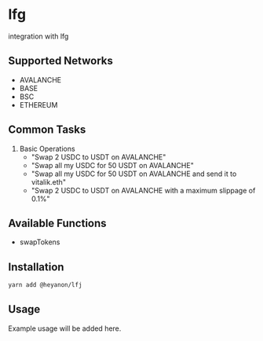 # lfg

integration with lfg

## Supported Networks

- AVALANCHE
- BASE
- BSC
- ETHEREUM

## Common Tasks

1. Basic Operations
   - "Swap 2 USDC to USDT on AVALANCHE"
   - "Swap all my USDC for 50 USDT on AVALANCHE"
   - "Swap all my USDC for 50 USDT on AVALANCHE and send it to vitalik.eth"
   - "Swap 2 USDC to USDT on AVALANCHE with a maximum slippage of 0.1%"

## Available Functions

- swapTokens

## Installation

```bash
yarn add @heyanon/lfj
```

## Usage

Example usage will be added here.

